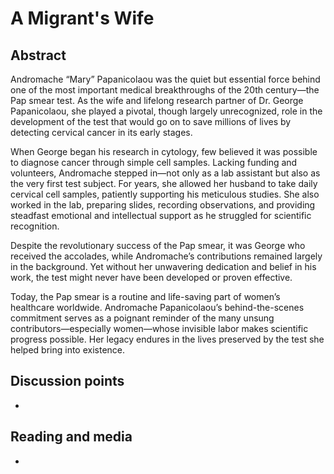 # A Migrant's Wife


## Abstract

Andromache “Mary” Papanicolaou was the quiet but essential force behind one of the most important medical breakthroughs of the 20th century—the Pap smear test. As the wife and lifelong research partner of Dr. George Papanicolaou, she played a pivotal, though largely unrecognized, role in the development of the test that would go on to save millions of lives by detecting cervical cancer in its early stages.

When George began his research in cytology, few believed it was possible to diagnose cancer through simple cell samples. Lacking funding and volunteers, Andromache stepped in—not only as a lab assistant but also as the very first test subject. For years, she allowed her husband to take daily cervical cell samples, patiently supporting his meticulous studies. She also worked in the lab, preparing slides, recording observations, and providing steadfast emotional and intellectual support as he struggled for scientific recognition.

Despite the revolutionary success of the Pap smear, it was George who received the accolades, while Andromache’s contributions remained largely in the background. Yet without her unwavering dedication and belief in his work, the test might never have been developed or proven effective.

Today, the Pap smear is a routine and life-saving part of women’s healthcare worldwide. Andromache Papanicolaou’s behind-the-scenes commitment serves as a poignant reminder of the many unsung contributors—especially women—whose invisible labor makes scientific progress possible. Her legacy endures in the lives preserved by the test she helped bring into existence.

## Discussion points

*


## Reading and media

*
